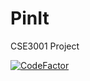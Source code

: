 # PinIt
CSE3001 Project


[![CodeFactor](https://www.codefactor.io/repository/github/arjun31415/pinit/badge)](https://www.codefactor.io/repository/github/arjun31415/pinit)

